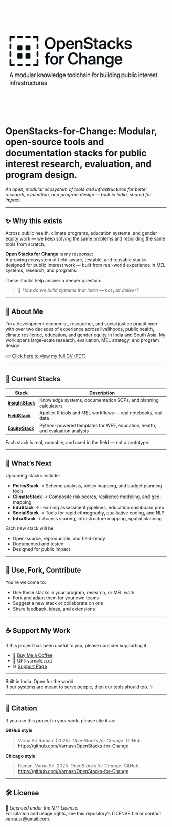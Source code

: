 <img src="banner/openstacks_banner.png" alt="OpenStacks banner">

# OpenStacks-for-Change: Modular, open-source tools and documentation stacks for public interest research, evaluation, and program design.

*An open, modular ecosystem of tools and infrastructures for better research, evaluation, and program design — built in India, shared for impact.*

---

## ✨ Why this exists

Across public health, climate programs, education systems, and gender equity work — we keep solving the same problems and rebuilding the same tools from scratch.

**Open Stacks for Change** is my response:  
A growing ecosystem of field-aware, testable, and reusable stacks designed for public interest work — built from real-world experience in MEL systems, research, and programs.

These stacks help answer a deeper question:
> 🧩 *How do we build systems that learn — not just deliver?*

---

## 📄 About Me

I'm a development economist, researcher, and social justice practitioner with over two decades of experience across livelihoods, public health, climate resilience, education, and gender equity in India and South Asia. My work spans large-scale research, evaluation, MEL strategy, and program design.

👉 [Click here to view my full CV (PDF)](cv/varna-sri-raman-cv.pdf)

---

## 🌱 Current Stacks

| Stack | Description |
|-------|-------------|
| [**InsightStack**](https://github.com/Varnasr/InsightStack) | Knowledge systems, documentation SOPs, and planning calculators |
| [**FieldStack**](https://github.com/Varnasr/FieldStack) | Applied R tools and MEL workflows — real notebooks, real data |
| [**EquityStack**](https://github.com/Varnasr/EquityStack) | Python-powered templates for WEE, education, health, and evaluation analysis |

Each stack is real, runnable, and used in the field — not a prototype.

---

## 🔭 What’s Next

Upcoming stacks include:

- **PolicyStack** → Scheme analysis, policy mapping, and budget planning tools  
- **ClimateStack** → Composite risk scores, resilience modeling, and geo-mapping  
- **EduStack** → Learning assessment pipelines, education dashboard prep  
- **SocialStack** → Tools for rapid ethnography, qualitative coding, and NLP  
- **InfraStack** → Access scoring, infrastructure mapping, spatial planning  

Each new stack will be:
- Open-source, reproducible, and field-ready  
- Documented and tested  
- Designed for public impact

---

## 🤝 Use, Fork, Contribute

You're welcome to:
- Use these stacks in your program, research, or MEL work  
- Fork and adapt them for your own teams  
- Suggest a new stack or collaborate on one  
- Share feedback, ideas, and extensions

---

## ☕ Support My Work

If this project has been useful to you, please consider supporting it:

- 💖 [Buy Me a Coffee](https://buymeacoffee.com/varnasra)
- 📱 UPI: `varna@icici`
- 🌐 [Support Page](https://varnasr.github.io/OpenStacks-for-Change/support.html)


---

Built in India. Open for the world.  
If our systems are meant to serve people, then our tools should too. ✨

---

## 📄 Citation

If you use this project in your work, please cite it as:

**GitHub style**  
> Varna Sri Raman. (2025). *OpenStacks for Change*. GitHub. https://github.com/Varnasr/OpenStacks-for-Change

**Chicago style**  
> Raman, Varna Sri. 2025. *OpenStacks for Change*. GitHub. https://github.com/Varnasr/OpenStacks-for-Change

---

## 🛠 License

📄 *Licensed under the MIT License.*  
For citation and usage rights, see this repository’s LICENSE file or contact varna.sr@gmail.com.